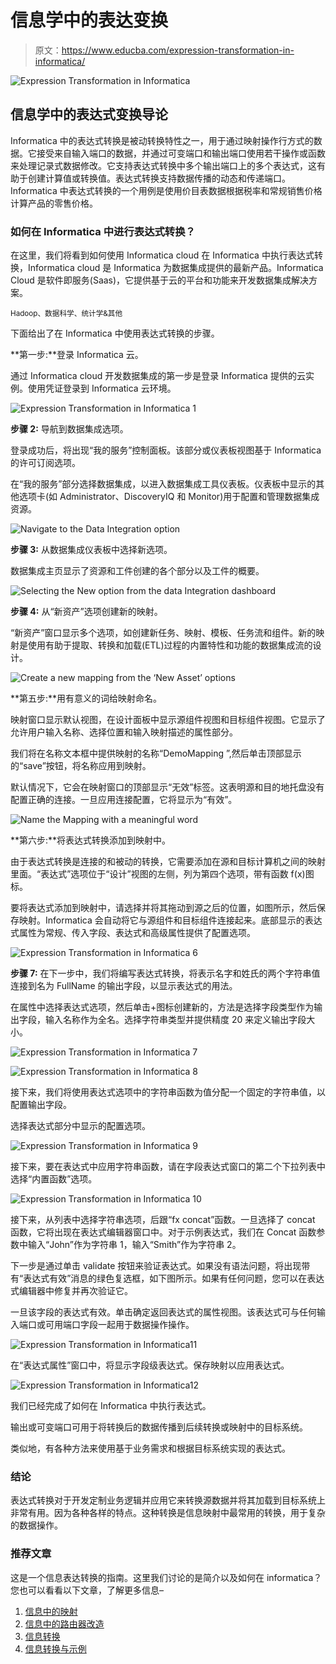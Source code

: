 # 信息学中的表达变换

> 原文：<https://www.educba.com/expression-transformation-in-informatica/>

![Expression Transformation in Informatica](img/309248515be6d5ec35169772cc518995.png)



## 信息学中的表达式变换导论

Informatica 中的表达式转换是被动转换特性之一，用于通过映射操作行方式的数据。它接受来自输入端口的数据，并通过可变端口和输出端口使用若干操作或函数来处理记录式数据修改。它支持表达式转换中多个输出端口上的多个表达式，这有助于创建计算值或转换值。表达式转换支持数据传播的动态和传递端口。Informatica 中表达式转换的一个用例是使用价目表数据根据税率和常规销售价格计算产品的零售价格。

### 如何在 Informatica 中进行表达式转换？

在这里，我们将看到如何使用 Informatica cloud 在 Informatica 中执行表达式转换，Informatica cloud 是 Informatica 为数据集成提供的最新产品。Informatica Cloud 是软件即服务(Saas)，它提供基于云的平台和功能来开发数据集成解决方案。

<small>Hadoop、数据科学、统计学&其他</small>

下面给出了在 Informatica 中使用表达式转换的步骤。

**第一步:**登录 Informatica 云。

通过 Informatica cloud 开发数据集成的第一步是登录 Informatica 提供的云实例。使用凭证登录到 Informatica 云环境。

![Expression Transformation in Informatica 1](img/7bd6b8d29ffa305b8ef0430c241c5152.png)



**步骤 2:** 导航到数据集成选项。

登录成功后，将出现“我的服务”控制面板。该部分或仪表板视图基于 Informatica 的许可订阅选项。

在“我的服务”部分选择数据集成，以进入数据集成工具仪表板。仪表板中显示的其他选项卡(如 Administrator、DiscoveryIQ 和 Monitor)用于配置和管理数据集成资源。

![Navigate to the Data Integration option](img/921f1e3934af8998247ee058a2ed1f6a.png)



**步骤 3:** 从数据集成仪表板中选择新选项。

数据集成主页显示了资源和工件创建的各个部分以及工件的概要。

![Selecting the New option from the data Integration dashboard](img/abab1afd318595011e7d52a0291a2794.png)



**步骤 4:** 从“新资产”选项创建新的映射。

“新资产”窗口显示多个选项，如创建新任务、映射、模板、任务流和组件。新的映射是使用有助于提取、转换和加载(ETL)过程的内置特性和功能的数据集成流的设计。

![Create a new mapping from the ‘New Asset’ options](img/d21530e6a6e5b01a359d339b9d7ecaec.png)



**第五步:**用有意义的词给映射命名。

映射窗口显示默认视图，在设计面板中显示源组件视图和目标组件视图。它显示了允许用户输入名称、选择位置和输入映射描述的属性部分。

我们将在名称文本框中提供映射的名称“DemoMapping ”,然后单击顶部显示的“save”按钮，将名称应用到映射。

默认情况下，它会在映射窗口的顶部显示“无效”标签。这表明源和目的地托盘没有配置正确的连接。一旦应用连接配置，它将显示为“有效”。

![Name the Mapping with a meaningful word](img/6af28c29b2ee18cb08e6533f52a75a60.png)



**第六步:**将表达式转换添加到映射中。

由于表达式转换是连接的和被动的转换，它需要添加在源和目标计算机之间的映射里面。“表达式”选项位于“设计”视图的左侧，列为第四个选项，带有函数 f(x)图标。

要将表达式添加到映射中，请选择并将其拖动到源之后的位置，如图所示，然后保存映射。Informatica 会自动将它与源组件和目标组件连接起来。底部显示的表达式属性为常规、传入字段、表达式和高级属性提供了配置选项。

![Expression Transformation in Informatica 6](img/38e7581aa519c3e28ace9bb89edfe0dd.png)



**步骤 7:** 在下一步中，我们将编写表达式转换，将表示名字和姓氏的两个字符串值连接到名为 FullName 的输出字段，以显示表达式的用法。

在属性中选择表达式选项，然后单击+图标创建新的，方法是选择字段类型作为输出字段，输入名称作为全名。选择字符串类型并提供精度 20 来定义输出字段大小。

![Expression Transformation in Informatica 7](img/782db8f4e7acde9f2567a5915854444a.png)



![Expression Transformation in Informatica 8](img/f3350e440a4cf92d8bba910a3c8506e3.png)



接下来，我们将使用表达式选项中的字符串函数为值分配一个固定的字符串值，以配置输出字段。

选择表达式部分中显示的配置选项。

![Expression Transformation in Informatica 9](img/6c62701420b19bf25a21d476042f5ca7.png)



接下来，要在表达式中应用字符串函数，请在字段表达式窗口的第二个下拉列表中选择“内置函数”选项。

![Expression Transformation in Informatica 10](img/1d6521cde72f49cfd5eb60f6527b1202.png)



接下来，从列表中选择字符串选项，后跟“fx concat”函数。一旦选择了 concat 函数，它将出现在表达式编辑器窗口中。对于示例表达式，我们在 Concat 函数参数中输入“John”作为字符串 1，输入“Smith”作为字符串 2。

下一步是通过单击 validate 按钮来验证表达式。如果没有语法问题，将出现带有“表达式有效”消息的绿色复选框，如下图所示。如果有任何问题，您可以在表达式编辑器中修复并再次验证它。

一旦该字段的表达式有效。单击确定返回表达式的属性视图。该表达式可与任何输入端口或可用端口字段一起用于数据操作操作。

![Expression Transformation in Informatica11](img/46c9b3a0fc9833f2c855288a43a7edbf.png)



在“表达式属性”窗口中，将显示字段级表达式。保存映射以应用表达式。

![Expression Transformation in Informatica12](img/890bf379cf3828769f7e02a0538c5a2b.png)



我们已经完成了如何在 Informatica 中执行表达式。

输出或可变端口可用于将转换后的数据传播到后续转换或映射中的目标系统。

类似地，有各种方法来使用基于业务需求和根据目标系统实现的表达式。

### 结论

表达式转换对于开发定制业务逻辑并应用它来转换源数据并将其加载到目标系统上非常有用。因为各种各样的特点。这种转换是信息映射中最常用的转换，用于复杂的数据操作。

### 推荐文章

这是一个信息表达转换的指南。这里我们讨论的是简介以及如何在 informatica？您也可以看看以下文章，了解更多信息–

1.  [信息中的映射](https://www.educba.com/mapping-in-informatica/)
2.  [信息中的路由器改造](https://www.educba.com/router-transformation-in-informatica/)
3.  [信息转换](https://www.educba.com/transformations-in-informatica/)
4.  [信息转换与示例](https://www.educba.com/transformations-in-informatica-with-example/)






